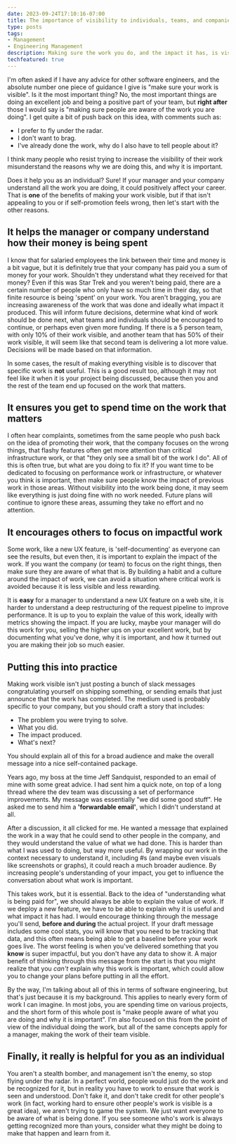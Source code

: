 ```yaml
---
date: 2023-09-24T17:10:16-07:00
title: The importance of visibility to individuals, teams, and companies
type: posts
tags:
- Management
- Engineering Management
description: Making sure the work you do, and the impact it has, is visible and understandable to others is one of the most useful skills for anyone in the workforce.
techfeatured: true
---
```


I'm often asked if I have any advice for other software engineers, and
the absolute number one piece of guidance I give is "make sure your work
is visible". Is it the most important thing? No, the most important
things are doing an excellent job and being a positive part of your team, but
**right after** those I would say is "making sure people are aware of
the work you are doing". I get quite a bit of push back on this idea, with
comments such as:

- I prefer to fly under the radar.
- I don't want to brag.
- I've already done the work, why do I also have to tell people about it?

I think many people who resist trying to increase the visibility of their
work misunderstand the reasons why we are doing this, and why it is
important.

Does it help you as an individual? Sure! If your manager and
your company understand all the work you are doing, it could positively
affect your career. That is **one** of the benefits of making your work
visible, but if that isn't appealing to you or if self-promotion feels
wrong, then let's start with the other reasons.

## It helps the manager or company understand how their money is being spent

I know that for salaried employees the link between their time and money
is a bit vague, but it is definitely true that your company has paid you
a sum of money for your work. Shouldn't they understand what they
received for that money? Even if this was Star Trek and you weren't
being paid, there are a certain number of people who only have so much
time in their day, so that finite resource is being 'spent' on your
work. You aren't bragging, you are increasing awareness of the work that
was done and ideally what impact it produced. This will inform future
decisions, determine what kind of work should be done next, what teams
and individuals should be encouraged to continue, or perhaps even given
more funding. If there is a 5 person team, with only 10% of their work
visible, and another team that has 50% of their work visible, it will
seem like that second team is delivering a lot more value. Decisions
will be made based on that information.

In some cases, the result of making everything visible is to discover
that specific work is **not** useful. This is a good result too,
although it may not feel like it when it is your project being
discussed, because then you and the rest of the team end up focused on
the work that matters.

## It ensures you get to spend time on the work that matters

I often hear complaints, sometimes from the same people who push back on
the idea of promoting their work, that the company focuses on the wrong
things, that flashy features often get more attention than critical
infrastructure work, or that "they only see a small bit of the work I
do". All of this is often true, but what are you doing to fix it? If you
want time to be dedicated to focusing on performance work or
infrastructure, or whatever you think is important, then make sure
people know the impact of previous work in those areas. Without
visibility into the work being done, it may seem like everything is just
doing fine with no work needed. Future plans will continue to ignore
these areas, assuming they take no effort and no attention.

## It encourages others to focus on impactful work

Some work, like a new UX feature, is 'self-documenting' as everyone can
see the results, but even then, it is important to explain the impact of
the work. If you want the company (or team) to focus on the right
things, then make sure they are aware of what that is. By building a
habit and a culture around the impact of work, we can avoid a situation
where critical work is avoided because it is less visible and less
rewarding.

It is **easy** for a manager to understand a new UX feature on a web
site, it is harder to understand a deep restructuring of the request
pipeline to improve performance. It is up to you to explain the value of
this work, ideally with metrics showing the impact. If you are lucky,
maybe your manager will do this work for you, selling the higher ups on
your excellent work, but by documenting what you've done, why it is
important, and how it turned out you are making their job so much
easier.

## Putting this into practice

Making work visible isn't just posting a bunch of slack messages
congratulating yourself on shipping something, or sending emails that
just announce that the work has completed. The medium used is probably
specific to your company, but you should craft a story that includes:

- The problem you were trying to solve.
- What you did.
- The impact produced.
- What's next?

You should explain all of this for a broad audience and make the
overall message into a nice self-contained package.

Years ago, my boss at the time Jeff Sandquist, responded to an email of
mine with some great advice. I had sent him a quick note, on top of a
long thread where the dev team was discussing a set of performance
improvements. My message was essentially "we did some good stuff". He
asked me to send him a **'forwardable email'**, which I didn't
understand at all.

After a discussion, it all clicked for me. He wanted a message that
explained the work in a way that he could send to other people in the
company, and they would understand the value of what we had done. This is
harder than what I was used to doing, but way more useful. By wrapping
our work in the context necessary to understand it, including \#s (and
maybe even visuals like screenshots or graphs), it could reach a much
broader audience. By increasing people's understanding of your impact,
you get to influence the conversation about what work is important.

This takes work, but it is essential. Back to the idea of "understanding
what is being paid for", we should always be able to explain the value
of work. If we deploy a new feature, we have to be able to explain why
it is useful and what impact it has had. I would encourage thinking
through the message you'll send, **before and during** the actual project.
If your draft message includes some cool stats, you will know that you
need to be tracking that data, and this often means being able to get a
baseline before your work goes live. The worst feeling is when you've
delivered something that you **know** is super impactful, but you don't
have any data to show it. A major benefit of thinking through this
message from the start is that you might realize that you *can't*
explain why this work is important, which could allow you to change your
plans before putting in all the effort.

By the way, I'm talking about all of this in terms of software
engineering, but that's just because it is my background. This applies
to nearly every form of work I can imagine. In most jobs, you are
spending time on various projects, and the short form of this whole post
is "make people aware of what you are doing and why it is important".
I'm also focused on this from the point of view of the individual doing
the work, but all of the same concepts apply for a manager, making the
work of their team visible.

## Finally, it really is helpful for you as an individual

You aren't a stealth bomber, and management isn't the enemy, so stop
flying under the radar. In a perfect world, people would just do the
work and be recognized for it, but in reality you have to work to ensure
that work is seen and understood. Don't fake it, and don't take credit
for other people's work (in fact, working hard to ensure other people's
work is visible is a great idea), we aren't trying to game the system.
We just want everyone to be aware of what is being done. If you see
someone who's work is always getting recognized more than yours,
consider what they might be doing to make that happen and learn from it.
